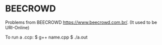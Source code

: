 # BEECROWD
Problems from BEECROWD https://www.beecrowd.com.br/. (It used to be URI-Online)


To run a .ccp:
$ g++ name.cpp 
$ ./a.out